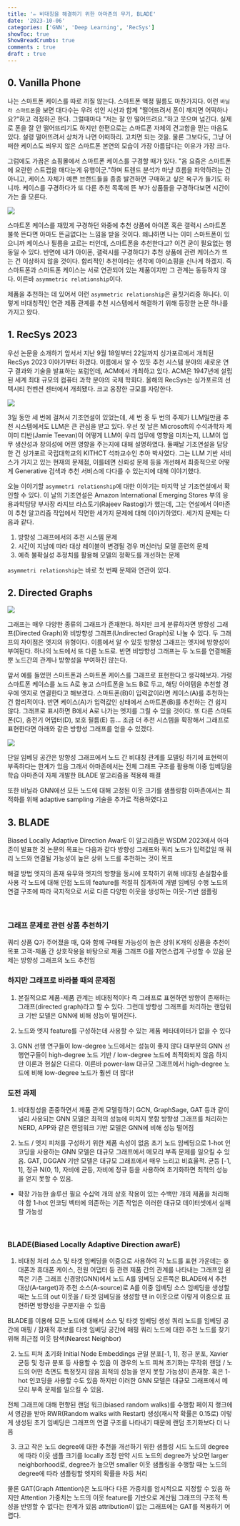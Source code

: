 ```yaml
---
title: '✏️ 비대칭을 해결하기 위한 아마존의 무기, BLADE'
date: '2023-10-06'
categories: ['GNN', 'Deep Learning', 'RecSys']
showToc: true
ShowBreadCrumbs: true
comments : true
draft : true
---
```


## 0. Vanilla Phone

나는 스마트폰 케이스를 따로 끼질 않는다. 스마트폰 액정 필름도 마찬가지다. 이런 `바닐라 스마트폰`을 보면 대다수는 우려 섞인 시선과 함께 "떨어뜨려서 폰이 깨지면 어떡하나요?"하고 걱정하곤 한다. 그럴때마다 "저는 잘 안 떨어뜨려요."하고 웃으며 넘긴다. 실제로 폰을 잘 안 떨어뜨리기도 하지만 한편으로는 스마트폰 자체의 견고함을 믿는 마음도 있다. 설령 떨어뜨려서 상처가 나면 어떠하리. 고치면 되는 것을. 물론 그보다도, 그냥 어떠한 케이스도 씌우지 않은 스마트폰 본연의 모습이 가장 아름답다는 이유가 가장 크다.

그럼에도 가끔은 쇼핑몰에서 스마트폰 케이스를 구경할 때가 있다. "음 요즘은 스마트폰에 요란한 스트랩을 매다는게 유행이군."하며 트렌드 분석가 마냥 흐름을 파악하려는 건 아니고, 케이스 자체가 예쁜 브랜드들을 종종 발견하면 구매하고 싶은 욕구가 들기도 하니까. 케이스를 구경하다가 또 다른 추천 목록에 뜬 부가 상품들을 구경하다보면 시간이 가는 줄 모른다.

![](/images/recsys/phone.webp)

스마트폰 케이스를 재밌게 구경하던 와중에 추천 상품에 아이폰 혹은 갤럭시 스마트폰 불쑥 뜬다면 아마도 뜬금없다는 느낌을 받을 것이다. 왜냐하면 나는 이미 스마트폰이 있으니까 케이스나 필름을 고르는 터인데, 스마트폰을 추천한다고? 이건 굳이 필요없는 행동일 수 있다. 반면에 내가 아이폰, 갤럭시를 구경하다가 추천 상품에 관련 케이스가 뜨는 건 이상하지 않을 것이다. 합리적인 추천이라는 생각에 아이쇼핑을 신나게 하겠지. 즉 스마트폰과 스마트폰 케이스는 서로 연관되어 있는 제품이지만 그 관계는 동등하지 않다. 이른바 `asymmetric relationship`이다.

제품을 추천하는 데 있어서 이런 `asymmetric relationship`은 골칫거리중 하나다. 이렇게 비대칭적인 연관 제품 관계를 추천 시스템에서 해결하기 위해 등장한 논문 하나를 가지고 왔다.


## 1. RecSys 2023

우선 논문을 소개하기 앞서서 지난 9월 18일부터 22일까지 싱가포르에서 개최된 RecSys 2023 이야기부터 하겠다. 이름에서 알 수 있듯 추천 시스템 분야의 새로운 연구 결과와 기술을 발표하는 포럼인데, ACM에서 개최하고 있다. ACM은 1947년에 설립된 세계 최대 규모의 컴퓨터 과학 분야의 국제 학회다. 올해의 RecSys는 싱가포르의 선텍시티 컨벤션 센터에서 개최됐다. 크고 웅장한 규모를 자랑한다.

![](/images/recsys/suntec.jpeg)

3일 동안 세 번에 걸쳐서 기조연설이 있었는데, 세 번 중 두 번의 주제가 LLM일만큼 추천 시스템에서도 LLM은 큰 관심을 받고 있다. 우선 첫 날은 Microsoft의 수석과학자 제이미 티반(Jamie Teevan)이 어떻게 LLM이 우리 업무에 영향을 미치는지, LLM이 업무 생산성과 창의성에 어떤 영향을 주는지에 대해 설명하였다. 둘째날 기조연설을 담당한 건 싱가포르 국립대학교의 KITHCT 석좌교수인 추아 박사였다. 그는 LLM 기반 서비스가 가지고 있는 현재의 문제점, 이를테면 신뢰성 문제 등을 개선해서 최종적으로 어떻게 Generative 검색과 추천 서비스에 다다를 수 있는지에 대해 이야기했다.

오늘 이야기할 `asymmetri relationship`에 대한 이야기는 마지막 날 기조연설에서 확인할 수 있다. 이 날의 기조연설은 Amazon International Emerging Stores 부의 응용과학담당 부사장 라지브 라스토기(Rajeev Rastogi)가 했는데, 그는 연설에서 아마존이 추천 알고리즘 작업에서 직면한 세가지 문제에 대해 이야기하였다. 세가지 문제는 다음과 같다.

1. 방향성 그래프에서의 추천 시스템 문제
2. 시간이 지남에 따라 대상 레이블이 변경될 경우 머신러닝 모델 훈련의 문제
3. 예측 불확실성 추정치를 활용해 모델의 정확도를 개선하는 문제

`asymmetri relationship`는 바로 첫 번째 문제와 연관이 있다.


## 2. Directed Graphs

![](/images/recsys/undirected.png)

그래프는 매우 다양한 종류의 그래프가 존재한다. 하지만 크게 분류하자면 방향성 그래프(Directed Graph)와 비방향성 그래프(Undirected Graph)로 나눌 수 있다. 두 그래프의 차이점은 엣지의 유형이다. 이름에서 알 수 있듯 방향성 그래프는 엣지에 방향성이 부여된다. 하나의 노드에서 또 다른 노드로. 반면 비방향성 그래프는 두 노드를 연결해줄 뿐 노드간의 관계나 방향성을 부여하진 않는다.

앞서 예를 들었떤 스마트폰과 스마트폰 케이스를 그래프로 표현한다고 생각해보자. 가령 스마트폰 케이스를 노드 A로 놓고 스마트폰을 노드 B로 두고, 해당 아이템을 추천할 경우에 엣지로 연결한다고 해보겠다. 스마트폰(B)이 입력값이라면 케이스(A)를 추천하는 건 합리적이다. 반면 케이스(A)가 입력값인 상태에서 스마트폰(B)를 추천하는 건 쉽지 않다. 그래프로 표시하면 B에서 A로 나가는 엣지를 그릴 수 있을 것이다. 또 다른 스마트폰(C), 충전기 어댑터(D), 보호 필름(E) 등... 조금 더 추천 시스템을 확장해서 그래프로 표현한다면 아래와 같은 방향성 그래프를 얻을 수 있겠다.

![](/images/recsys/undirected_BLADE.png)





단일 임베딩 공간은 방향성 그래프에서 노드 간 비대칭 관계를 모델링 하기에 표현력이 부족하다는 한계가 있음
그래서 아마존에서는 전체 그래프 구조를 활용해 이중 임베딩을 학습
아마존이 자체 개발한 BLADE 알고리즘을 적용해 해결

또한 바닐라 GNN에선 모든 노드에 대해 고정된 이웃 크기를 샘플링함
아마존에서는 최적화를 위해 adaptive sampling 기술을 추가로 적용하였다고


## 3. BLADE

Biased Locally Adaptive Direction AwarE
이 알고리즘은 WSDM 2023에서 아마존이 발표한 것
논문의 목표는 다음과 같다
방향성 그래프와 쿼리 노드가 입력값일 때 쿼리 노드와 연결될 가능성이 높은 상위 노드를 추천하는 것이 목표

해결 방법
엣지의 존재 유무와 엣지의 방향을 동시에 포착하기 위해 비대칭 손실함수를 사용
각 노드에 대해 인접 노드의 feature를 적절히 집계하여 개별 임베딩 수행
노드의 연결 구조에 따라 국지적으로 서로 다른 다양한 이웃을 생성하는 이웃-기반 샘플링 


 
### 그래프 문제로 관련 상품 추천하기
쿼리 상품 Q가 주어졌을 때, Q와 함께 구매될 가능성이 높은 상위 K개의 상품을 추천이 목표
고객-제품 간 상호작용을 바탕으로 제품 그래프 G를 자연스럽게 구성할 수 있음
문제는 방향성 그래프의 노드 추천임

### 하지만 그래프로 바라볼 때의 문제점
1. 본질적으로 제품-제품 관계는 비대칭적이다
즉 그래프로 표현하면 방향이 존재하는 그래프(directed graph)라고 할 수 있다.
그런데 방향성 그래프를 처리하는 랜덤워크 기반 모델은 GNN에 비해 성능이 떨어진다.

2. 노드와 엣지 feature를 구성하는데 사용할 수 있는 제품 메타데이터가 없을 수 있다

3. GNN 선행 연구들이 low-degree 노드에서는 성능이 좋지 않다
대부분의 GNN 선행연구들이 high-degree 노드 기반 / low-degree 노드에 최적화되지 않음
하지만 이론과 현실은 다르다. 이른바 power-law
대규모 그래프에서 high-degree 노드에 비해 low-degree 노드가 훨씬 더 많다!


### 도전 과제
1. 비대칭성을 존중하면서 제품 관계 모델링하기
GCN, GraphSage, GAT 등과 같이 널리 사용되는 GNN 모델은 최적의 성능에 미치지 못함
방향성 그래프를 처리하는 NERD, APP와 같은 랜덤워크 기반 모델은 GNN에 비해 성능 떨어짐

2. 노드 / 엣지 피처를 구성하기 위한 제품 속성이 없음
초기 노드 임베딩으로 1-hot 인코딩을 사용하는 GNN 모델은 대규모 그래프에서 메모리 부족 문제를 일으킬 수 있음.
GAT, DGGAN 기반 모델은 대규모 그래프에서 매우 느리고 비효율적.
균등 [-1, 1], 정규 N(0, 1), 자비에 균등, 자비에 정규 등을 사용하여 초기화하면 최적의 성능을 얻지 못할 수 있음.

+ 확장 가능한 솔루션 필요
수십억 개의 상호 작용이 있는 수백만 개의 제품을 처리해야 함
1-hot 인코딩 벡터에 의존하는 기존 작업은 이러한 대규모 데이터셋에서 실패할 가능성

 
### BLADE(Biased Locally Adaptive Direction awarE)
1. 비대칭 처리
소스 및 타겟 임베딩을 이중으로 사용하여 각 노드를 표현
가운데는 휴대폰과 휴대폰 케이스, 전원 어댑터 등 관련 제품 간의 관계를 나타내는 그래프임
왼쪽은 기존 그래프 신경망(GNN)에서 노드 A를 임베딩
오른쪽은 BLADE에서 추천 대상(A-target)과 추천 소스(A-source)로 A를 이중 임베딩
소스 임베딩을 생성할 때는 노드의 out 이웃을 / 타겟 임베딩을 생성할 땐 in 이웃으로
이렇게 이중으로 표현하면 방향성을 구분지을 수 있음

BLADE를 이용해 모든 노드에 대해서 소스 및 타겟 임베딩 생성
쿼리 노드를 임베딩 공간에 매핑 / 잠재적 후보를 타겟 임베딩 공간에 매핑
쿼리 노드에 대한 추천 노드를 찾기 위해 최근접 이웃 탐색(Nearest Neighbor)

2. 노드 피쳐 초기화 Initial Node Embeddings
균일 분포[-1, 1], 정규 분포, Xavier 균등 및 정규 분포 등 사용할 수 있음
이 경우의 노드 피쳐 초기화는 무작위 랜덤 / 노드의 어떤 측면도 특정짓지 않음
최적의 성능을 얻지 못할 가능성이 존재함.
혹은 1-hot 인코딩을 사용할 수도 있음
하지만 이러한 GNN 모델은 대규모 그래프에서 메모리 부족 문제를 일으킬 수 있음.

전체 그래프에 대해 편향된 랜덤 워크(biased random walks)를 수행함
페이지 랭크에서 영감을 받아 RWR(Random walks with Restart) 생성(재시작 확률은 0.15로)
이렇게 생성된 초기 임베딩은 그래프의 연결 구조를 나타내기 때문에 랜덤 초기화보다 더 나음

3. 크고 작은 노드 degree에 대한 추천을 개선하기 위한 샘플링
시드 노드의 degree에 따라 이웃 샘플 크기를 locally 조정
만약 시드 노드의 degree가 낮으면 larger neighborhood로, degree가 높으면 smaller
이웃 샘플링을 수행할 때는 노드의 degree에 따라 샘플링할 엣지의 확률을 차등 처리

물론 GAT(Graph Attention)은 노드마다 다른 가중치를 암시적으로 지정할 수 있음
하지만 Attention 가중치는 노드의 이웃 feature를 기반으로 계산됨
그래프의 구조적 특성을 반영할 수 없다는 한계가 있음
attribution이 없는 그래프에는 GAT를 적용하기 어렵다.
